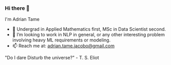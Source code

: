 ### Hi there 👋

I'm Adrian Tame

- 🔭 Undergrad in Applied Mathematics first, MSc in Data Scientist second. 
- 👯 I’m looking to work in NLP in general, or any other interesting problem involving heavy ML requirements or modeling.
- 📫 Reach me at: adrian.tame.jacobo@gmail.com

"Do I dare
Disturb the universe?" - T. S. Eliot
